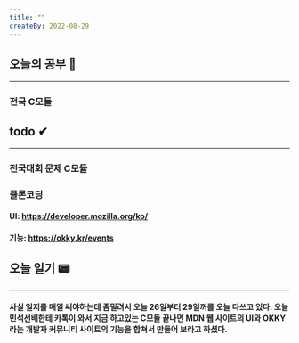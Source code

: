 ```yaml
---
title: ""
createBy: 2022-08-29
---
```

## 오늘의 공부 🎉
---
### 전국 C모듈

## todo ✔
---
### 전국대회 문제 C모듈 
### 클론코딩
#### UI: https://developer.mozilla.org/ko/
#### 기능: https://okky.kr/events

## 오늘 일기 📟
---
#### 사실 일지를 매일 써야하는데 좀밀려서 오늘 26일부터 29일꺼를 오늘 다쓰고 있다. 오늘 민석선배한테 카톡이 와서 지금 하고있는 C모듈 끝나면 MDN 웹 사이트의 UI와 OKKY라는 개발자 커뮤니티 사이트의 기능을 합쳐서 만들어 보라고 하셨다.